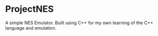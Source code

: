 # ProjectNES
A simple NES Emulator. Built using C++ for my own learning of the C++ language and emulation.
